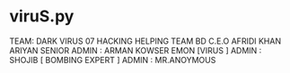 # viruS.py
TEAM: DARK VIRUS 07 HACKING HELPING TEAM BD 
C.E.O AFRIDI KHAN ARIYAN
SENIOR ADMIN : ARMAN KOWSER EMON [VIRUS ]
ADMIN : SHOJIB [ BOMBING EXPERT ]
ADMIN : MR.ANOYMOUS 